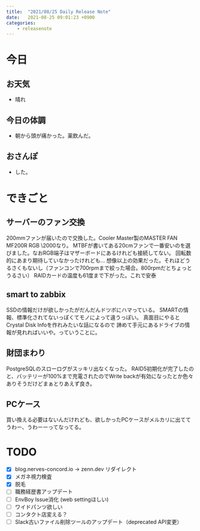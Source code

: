 ```yaml
---
title:  "2021/08/25 Daily Release Note"
date:   2021-08-25 09:01:23 +0900
categories:
	- releasenote
---
```

# 今日

## お天気

* 晴れ

## 今日の体調

* 朝から頭が痛かった。薬飲んだ。

## おさんぽ

* した。

# できごと

## サーバーのファン交換

200mmファンが届いたので交換した。Cooler Master製のMASTER FAN MF200R RGB \2000なり。
MTBFが書いてある20cmファンで一番安いのを選びました。なおRGB端子はマザーボードにあるけれども接続してない。
回転数的にあまり期待していなかったけれども…
想像以上の効果だった。それほどうるさくもないし（ファンコンで700rpmまで絞った場合。800rpmだとちょっとうるさい）
RAIDカードの温度も61度まで下がった。これで安泰

## smart to zabbix

SSDの情報だけが欲しかったがだんだんドツボにハマっている。
SMARTの情報、標準化されてないっぽくてモノによって違うっぽい。 真面目にやるとCrystal Disk Infoを作れみたいな話になるので
諦めて手元にあるドライブの情報が見れればいいや。っていうことに。

## 財団まわり

PostgreSQLのスローログがスッキリ出なくなった。
RAID5初期化が完了したのと、バッテリーが100%まで充電されたのでWrite backが有効になったとか色々ありそうだけどまぁとりあえず良き。

## PCケース

買い換える必要はないんだけれども、欲しかったPCケースがメルカリに出ててうわー、うわーーってなってる。

# TODO 

- [x] blog.nerves-concord.io -> zenn.dev リダイレクト
- [x] メガネ視力検査
- [x] 脱毛
- [ ] 職務経歴書アップデート
- [ ] EnvBoy Issue消化 (web settingほしい)
- [ ] ワイドパンツ欲しい
- [ ] コンタクト店変える？
- [ ] Slack古いファイル削除ツールのアップデート（deprecated API変更）
